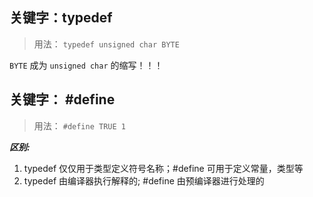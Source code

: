 ## 关键字：typedef
>用法：
`typedef unsigned char BYTE`

`BYTE` 成为 `unsigned char` 的缩写！！！


## 关键字： #define
>用法：
`#define TRUE 1`

**_区别:_**

1. typedef 仅仅用于类型定义符号名称；#define 可用于定义常量，类型等
2. typedef 由编译器执行解释的; #define 由预编译器进行处理的

